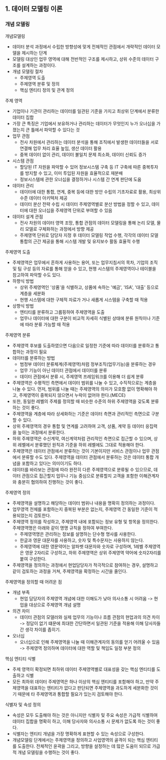 ## 1. 데이터 모델링 이론

### 개념 모델링

개념모델링
- 데이터 분석 과정에서 수립한 방향성에 맞게 전체적인 관점에서 개략적인 데이터 모델을 제시하는 단계
- 모델링 대상인 업무 영역에 대해 전반적인 구조를 제시하고, 상위 수준의 데이터 구조를 설계하는 과정이다.
- 개념 모델링 절차
  - 주제영역 도출
  - 주제영역 분류 및 정의
  - 핵심 엔티티 정의 및 관계 정의

주제 영역
- 기업이나 기관이 관리하는 데이터를 일관된 기준을 가지고 최상위 단계에서 분류한 데이터 집합
- 가장 큰 특징은 기업에서 보유하거나 관리하는 데이터가 무엇인지 누가 오너십을 가졌는지 큰 틀에서 파악할 수 있다는 것
- 업무 관점
  - 전사 차원에서 관리하는 데이터 분석을 통해 조직에서 발생한 데이터들을 서로 연결해 업무 처리 효율 높임, 생산 데이터 활용
  - 중복 데이터 없이 관리, 데이터 불일치 문제 최소화, 데이터 신뢰도 증가
- 시스템 관점
  - 할당된 IT 자원을 파악할 수 있어 정보시스템 구축 등 IT 구축에 따른 중복투자를 방지할 수 있고, 이미 투입된 자원을 효율적으로 재분배
  - 정보시스템에 관한 오너십을 결정하거나 시스템 간 연계 판단에 도움
- 데이터 관리
  - 데이터에 대한 통합, 연계, 중복 등에 대한 방안 수립의 기초자료로 활용, 최상위 수준 데이터 아키텍처 제공
  - 데이터 분산 전략 수립 시 데이터 주제영역별로 분산 방법을 정할 수 있고, 데이터에 대한 오너십을 주제영역 단위로 부여할 수 있음
- 데이터 설계 관점
  - 전사 차원의 데이터 영역 조망, 통합 관점의 데이터 모델링을 통해 논리 모델, 물리 모델로 구체화하는 과정에서 방향 제공
  - 주제영역 단위로 담당자 지정 후 데이터 모델링 작업 수행, 각각의 데이터 모델 통합의 근간 제공을 통해 시스템 개발 및 유지보수 활동 효율적 수행

주제영역 도출
- 주제영역은 업무에서 흔하게 사용하는 용어, 또는 업무지침서의 목차, 기업의 조직 및 팀 구성 등의 자료를 통해 얻을 수 있고, 현행 시스템의 주제영역이나 테이블을 참고하여 파악할 수도 있다.
- 하향식 방법
  - 상위 주제영역인 '상품'을 식별하고, 상품에 속하는 '예금', 'ISA', '대출' 등으로 계층을 세분화
  - 현행 시스템에 대한 구체적 자료가 거나 새롭게 시스템을 구축할 때 적용
- 상향식 방법
  - 엔티티를 분류하고 그룹핑하여 주제영역을 도출
  - 업무나 데이터에 대한 구분이 비교적 자세히 식별된 상태에 분류 원칙이나 기준에 따라 분류 가능할 때 적용

주제영역 분류
- 주제영역 후보를 도출하였으면 다음으로 일정한 기준에 따라 데이터를 분류하고 통합하는 과정이 필요
- 데이터를 분류하는 방법
  - 범정부 데이터 분류체계(주제영역)처럼 정부조직(업무기능)을 분류하는 경우
  - 업무 기능이 아닌 데이터 관점에서 데이터를 분류
  - 데이터 관점에서 분류 시, 주제영역 프레임워크를 이용해 더 쉽게 분류
- 주제영역은 수평적인 측면에서 데이터 범위를 나눌 수 있고, 수직적으로는 계층을 나눌 수 있다. 먼저, 범위를 나눌 때는 주제영역의 의미가 모호함 없이 명확해야 하고, 주제영역이 중복되지 않으면서 누락이 없어야 한다.(MECE)
- 또한, 동일한 레벨의 주제를 정의할 때 비슷한 수준의 하위 주제영역을 갖도록 분류하는 것이 좋다.
- 주제영역을 계층에 따라 상세화하는 기준은 데이터 측면과 관리적인 측면으로 구분할 수 있다.
- 상위 주제영역의 경우 통합 및 연계를 고려하여 고객, 상품, 계약 등 데이터 응집력을 높이는 과정에서 분류한다.
- 하위 주제영역은 수신계약, 여신계약처럼 관리적인 측면으로 접근할 수 있으며, 상위 레벨에서 분류했던 원칙과 기준을 하위 레벨에도 그대로 적용해야 한다.
- 주제영역은 데이터 관점에서 분류하는 것이 기본이지만 서비스 관점이나 업무 관점에서 분류할 수도 있다. 주제영역을 데이터 관점에서 분류하는 것은 데이터 통합 개념을 포함하고 있다는 의미이기도 하다.
- 데이터를 바라보는 관점에 따라 완전히 다른 주제영역으로 분류될 수 있으므로, 데이터 관점으로 접근할지 업무나 기능 중심으로 분류할지 고객을 포함한 이해관계자와 충분히 협의하여 진행하는 것이 좋다.

주제영역 정의
- 주제영역을 설명하고 해당하는 데이터 범위나 내용을 명확히 정의하는 과정이다.
- 업무영역 전체를 포함하는지 중복된 부분은 없는지, 주제영역 간 동일한 기준이 적용되었는지 검토한다.
- 주제영역 정의를 작성하고, 주제영역 내에 포함되는 정보 유형 및 항목을 정의한다. 주제영역명은 아래와 같이 명명 규칙을 정하여 부여한다.
  - 주제영역명은 관리하는 정보를 설명하는 단수형 명사를 사용한다.
  - 한글과 영문 대문자를 사용하고, 숫자 및 특수문자는 사용하지 않는다.
  - 주제영역에 대한 영문약어는 알파벳 대문자와 숫자로 구성하며, 1레벨 주제영역은 영문 2자리로 구성하고, 하위 주제영역은 상위 주제영역 약어에 숫자2자리를 붙여 구성한다.
- 주제영역을 정의하는 과정에서 현업담당자가 적극적으로 참여하는 경우, 설명하고 같이 검토하는 과정을 거쳐, 주제영역을 확정하는 시간을 줄인다.

주제영역을 정의할 때 어려운 점
- 개념 부족
  - 현업 담당자의 주제영역 개념에 대한 이해도가 낮아 의사소통 시 어려움 -> 현업을 대상으로 주제영역 개념 설명
- 의견 차이
  - 데이터 관점의 모델러와 실제 업무의 기능이나 흐름 관점의 현업과의 의견 차이 -> 정답이 없기 떄문에 최대한 간단하면서 일관된 기준을 적용해 이해 당사자들 간 생각 차이를 좁히기.
- 오너십
  - 오너십으로 인해 주제영역을 나눌 때 이해관계자의 동의를 얻기 어려울 수 있음 -> 주제영역 정의하며 데이터에 대한 역할 및 책임도 일정 부분 정의

핵심 엔티티 식별
- 주제 영역이 확정되면 최하위 데이터 주제영역별로 대표성을 갖는 핵심 엔티티를 도출하고 식별
- 모든 최하위 데이터 주제영역은 하나 이상의 핵심 엔티티를 포함해야 하고, 만약 주제영역을 대표하는 엔티티가 없다고 판단되면 주제영역을 과도하게 세분화한 것이기 때문에 타 주제영역과 통합할 필요가 있는지 검토해야 한다.

식별자 및 속성 정의
- 속성은 모두 도출해야 하는 것은 아니지만 식별자 및 주요 속성은 가급적 식별하여 데이터 집합을 명확히 하고, 이해 당사자와 의사소통 시 문제가 없도록 하는 것이 좋다.
- 식별자는 엔티티 개념을 가장 명확하게 표현할 수 있는 속성으로 구성한다. 
- 개념모델링 단계에서는 주제영역을 정의하고 사업영역의 골격이 되는 핵심 엔티티를 도출한다. 전체적인 윤곽을 그리고, 방향을 설정하는 데 많은 도움이 되므로 가급적 개념 모델링을 수행하는 것이 좋다.